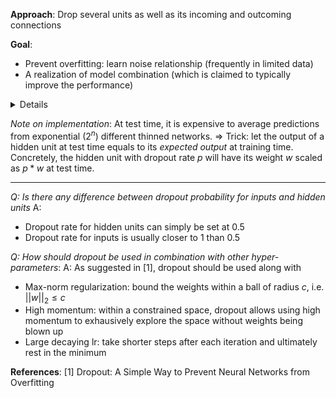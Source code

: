**Approach**:
Drop several units as well as its incoming and outcoming connections

**Goal**:
- Prevent overfitting: learn noise relationship (frequently in limited data)
- A realization of model combination (which is claimed to typically improve the performance)
<details>
	Using dropout on a neural network with $n$ units, we are sampling on $2^n$ different *thinned* networks
</details>

*Note on implementation*:
At test time, it is expensive to average predictions from exponential ($2^n$) different thinned networks.
=> Trick: let the output of a hidden unit at test time equals to its *expected output* at training time. Concretely, the hidden unit with dropout rate $p$ will have its weight $w$ scaled as $p*w$ at test time.

---
*Q: Is there any difference between dropout probability for inputs and hidden units*
A:
- Dropout rate for hidden units can simply be set at 0.5
- Dropout rate for inputs is usually closer to 1 than 0.5

*Q: How should dropout be used in combination with other hyper-parameters*:
A: As suggested in [1], dropout should be used along with
- Max-norm regularization: bound the weights within a ball of radius $c$, i.e. $||w||_2 \leq c$
- High momentum: within a constrained space, dropout allows using high momentum to exhausively explore the space without weights being blown up
- Large decaying lr: take shorter steps after each iteration and ultimately rest in the minimum



**References**:
[1] Dropout: A Simple Way to Prevent Neural Networks from Overfitting